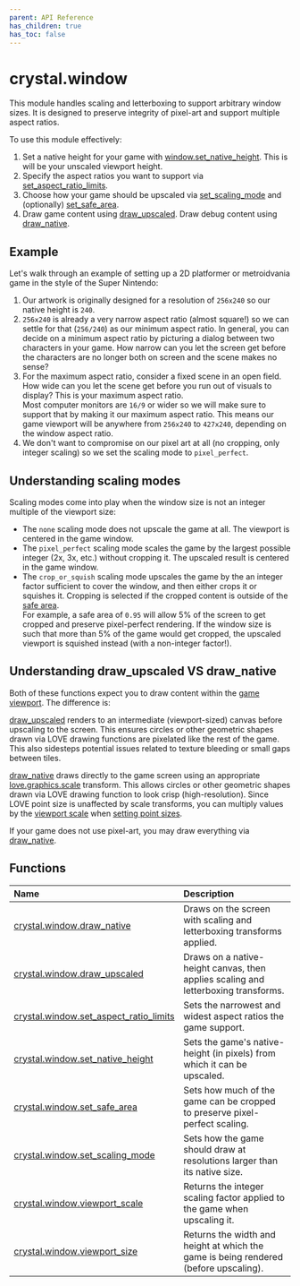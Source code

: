 ```yaml
---
parent: API Reference
has_children: true
has_toc: false
---
```


# crystal.window

This module handles scaling and letterboxing to support arbitrary window sizes. It is designed to preserve integrity of pixel-art and support multiple aspect ratios.

To use this module effectively:

1. Set a native height for your game with [window.set_native_height](set_native_height). This is will be your unscaled viewport height.
2. Specify the aspect ratios you want to support via [set_aspect_ratio_limits](set_aspect_ratio_limits).
3. Choose how your game should be upscaled via [set_scaling_mode](set_scaling_mode) and (optionally) [set_safe_area](set_safe_area).
4. Draw game content using [draw_upscaled](draw_upscaled). Draw debug content using [draw_native](draw_native).

## Example

Let's walk through an example of setting up a 2D platformer or metroidvania game in the style of the Super Nintendo:

1. Our artwork is originally designed for a resolution of `256x240` so our native height is `240`.
2. `256x240` is already a very narrow aspect ratio (almost square!) so we can settle for that (`256/240`) as our minimum aspect ratio. In general, you can decide on a minimum aspect ratio by picturing a dialog between two characters in your game. How narrow can you let the screen get before the characters are no longer both on screen and the scene makes no sense?
3. For the maximum aspect ratio, consider a fixed scene in an open field. How wide can you let the scene get before you run out of visuals to display? This is your maximum aspect ratio.  
   Most computer monitors are `16/9` or wider so we will make sure to support that by making it our maximum aspect ratio. This means our game viewport will be anywhere from `256x240` to `427x240`, depending on the window aspect ratio.
4. We don't want to compromise on our pixel art at all (no cropping, only integer scaling) so we set the scaling mode to `pixel_perfect`.

## Understanding scaling modes

Scaling modes come into play when the window size is not an integer multiple of the viewport size:

- The `none` scaling mode does not upscale the game at all. The viewport is centered in the game window.
- The `pixel_perfect` scaling mode scales the game by the largest possible integer (2x, 3x, etc.) without cropping it. The upscaled result is centered in the game window.
- The `crop_or_squish` scaling mode upscales the game by the an integer factor sufficient to cover the window, and then either crops it or squishes it. Cropping is selected if the cropped content is outside of the [safe area](set_safe_area).  
  For example, a safe area of `0.95` will allow 5% of the screen to get cropped and preserve pixel-perfect rendering. If the window size is such that more than 5% of the game would get cropped, the upscaled viewport is squished instead (with a non-integer factor!).

## Understanding draw_upscaled VS draw_native

Both of these functions expect you to draw content within the [game viewport](viewport_size). The difference is:

[draw_upscaled](draw_upscaled) renders to an intermediate (viewport-sized) canvas before upscaling to the screen. This ensures circles or other geometric shapes drawn via LOVE drawing functions are pixelated like the rest of the game. This also sidesteps potential issues related to texture bleeding or small gaps between tiles.

[draw_native](draw_native) draws directly to the game screen using an appropriate [love.graphics.scale](https://love2d.org/wiki/love.graphics.scale) transform. This allows circles or other geometric shapes drawn via LOVE drawing function to look crisp (high-resolution). Since LOVE point size is unaffected by scale transforms, you can multiply values by the [viewport scale](viewport_scale) when [setting point sizes](https://love2d.org/wiki/love.graphics.setPointSize).

If your game does not use pixel-art, you may draw everything via [draw_native](draw_native).

## Functions

| Name                                                              | Description                                                                          |
| :---------------------------------------------------------------- | :----------------------------------------------------------------------------------- |
| [crystal.window.draw_native](draw_native)                         | Draws on the screen with scaling and letterboxing transforms applied.                |
| [crystal.window.draw_upscaled](draw_upscaled)                     | Draws on a native-height canvas, then applies scaling and letterboxing transforms.   |
| [crystal.window.set_aspect_ratio_limits](set_aspect_ratio_limits) | Sets the narrowest and widest aspect ratios the game support.                        |
| [crystal.window.set_native_height](set_native_height)             | Sets the game's native-height (in pixels) from which it can be upscaled.             |
| [crystal.window.set_safe_area](set_safe_area)                     | Sets how much of the game can be cropped to preserve pixel-perfect scaling.          |
| [crystal.window.set_scaling_mode](set_scaling_mode)               | Sets how the game should draw at resolutions larger than its native size.            |
| [crystal.window.viewport_scale](viewport_scale)                   | Returns the integer scaling factor applied to the game when upscaling it.            |
| [crystal.window.viewport_size](viewport_size)                     | Returns the width and height at which the game is being rendered (before upscaling). |
